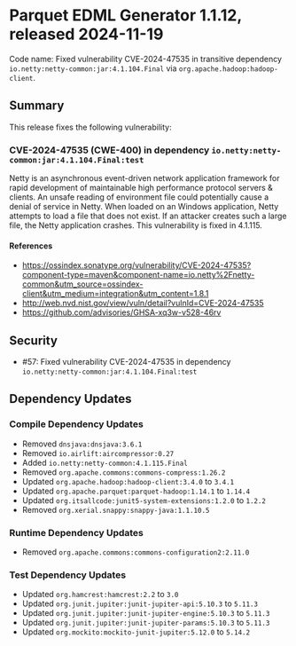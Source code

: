 # Parquet EDML Generator 1.1.12, released 2024-11-19

Code name: Fixed vulnerability CVE-2024-47535 in transitive dependency `io.netty:netty-common:jar:4.1.104.Final` via `org.apache.hadoop:hadoop-client`.

## Summary

This release fixes the following vulnerability:

### CVE-2024-47535 (CWE-400) in dependency `io.netty:netty-common:jar:4.1.104.Final:test`

Netty is an asynchronous event-driven network application framework for rapid development of maintainable high performance protocol servers & clients. An unsafe reading of environment file could potentially cause a denial of service in Netty. When loaded on an Windows application, Netty attempts to load a file that does not exist. If an attacker creates such a large file, the Netty application crashes. This vulnerability is fixed in 4.1.115.

#### References

* https://ossindex.sonatype.org/vulnerability/CVE-2024-47535?component-type=maven&component-name=io.netty%2Fnetty-common&utm_source=ossindex-client&utm_medium=integration&utm_content=1.8.1
* http://web.nvd.nist.gov/view/vuln/detail?vulnId=CVE-2024-47535
* https://github.com/advisories/GHSA-xq3w-v528-46rv

## Security

* #57: Fixed vulnerability CVE-2024-47535 in dependency `io.netty:netty-common:jar:4.1.104.Final:test`

## Dependency Updates

### Compile Dependency Updates

* Removed `dnsjava:dnsjava:3.6.1`
* Removed `io.airlift:aircompressor:0.27`
* Added `io.netty:netty-common:4.1.115.Final`
* Removed `org.apache.commons:commons-compress:1.26.2`
* Updated `org.apache.hadoop:hadoop-client:3.4.0` to `3.4.1`
* Updated `org.apache.parquet:parquet-hadoop:1.14.1` to `1.14.4`
* Updated `org.itsallcode:junit5-system-extensions:1.2.0` to `1.2.2`
* Removed `org.xerial.snappy:snappy-java:1.1.10.5`

### Runtime Dependency Updates

* Removed `org.apache.commons:commons-configuration2:2.11.0`

### Test Dependency Updates

* Updated `org.hamcrest:hamcrest:2.2` to `3.0`
* Updated `org.junit.jupiter:junit-jupiter-api:5.10.3` to `5.11.3`
* Updated `org.junit.jupiter:junit-jupiter-engine:5.10.3` to `5.11.3`
* Updated `org.junit.jupiter:junit-jupiter-params:5.10.3` to `5.11.3`
* Updated `org.mockito:mockito-junit-jupiter:5.12.0` to `5.14.2`
